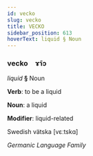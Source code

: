 ```yaml
---
id: vecko
slug: vecko
title: VECKO
sidebar_position: 613
hoverText: liquid § Noun
---
```


### vecko&emsp;<span kind="abugida">ɤ̄ɿɔ</span>

*liquid* **§** Noun

**Verb**: to be a liquid

**Noun**: a liquid

**Modifier**: liquid-related

Swedish vätska [vɛːtskɑ]

*Germanic Language Family*